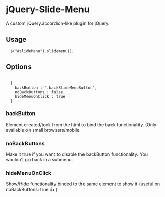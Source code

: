 # jQuery-Slide-Menu #

A custom jQuery.accordion-like plugin for jQuery.

## Usage ##
```console
  $("#slideMenu").slidemenu();
```
## Options ##
```console

  {
    backButton : ".backSlideMenuButton",
    noBackButtons : false,
    hideMenuOnClick : true
  }
```
### backButton ###
Element created/took from the html to bind the back functionality. (Only available on small browsers/mobile.

### noBackButtons ###
Make it true if you want to disable the backButton functionality. You wouldn't go back in a submenu.

### hideMenuOnClick ###
Show/Hide functionality binded to the same element to show it (useful on noBackButtons: true :+1: ).
